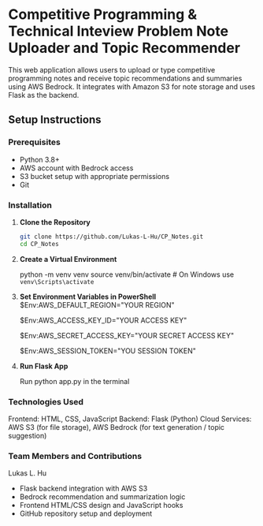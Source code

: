 # Competitive Programming & Technical Inteview Problem Note Uploader and Topic Recommender

This web application allows users to upload or type competitive programming notes and receive topic recommendations and summaries using AWS Bedrock. It integrates with Amazon S3 for note storage and uses Flask as the backend.

## Setup Instructions

### Prerequisites
- Python 3.8+
- AWS account with Bedrock access
- S3 bucket setup with appropriate permissions
- Git

### Installation

1. **Clone the Repository**

   ```bash
   git clone https://github.com/Lukas-L-Hu/CP_Notes.git
   cd CP_Notes

3. **Create a Virtual Environment**

   python -m venv venv
   source venv/bin/activate  # On Windows use `venv\Scripts\activate`

3. **Set Environment Variables in PowerShell**
   $Env:AWS_DEFAULT_REGION="YOUR REGION"

   $Env:AWS_ACCESS_KEY_ID="YOUR ACCESS KEY"

   $Env:AWS_SECRET_ACCESS_KEY="YOUR SECRET ACCESS KEY"

   $Env:AWS_SESSION_TOKEN="YOU SESSION TOKEN"

5. **Run Flask App**

   Run python app.py in the terminal

### Technologies Used

Frontend: HTML, CSS, JavaScript
Backend: Flask (Python)
Cloud Services: AWS S3 (for file storage), AWS Bedrock (for text generation / topic suggestion)

### Team Members and Contributions

Lukas L. Hu

- Flask backend integration with AWS S3
- Bedrock recommendation and summarization logic
- Frontend HTML/CSS design and JavaScript hooks
- GitHub repository setup and deployment
